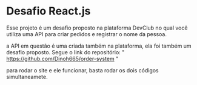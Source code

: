 # Desafio React.js
Esse projeto é um desafio proposto na plataforma DevClub no qual você utiliza uma API para criar pedidos e registrar o nome da pessoa.

a API em questão é uma criada também na plataforma, ela foi também um desafio proposto. Segue o link do repositório: " https://github.com/Dinoh665/order-system "

para rodar o site e ele funcionar, basta rodar os dois códigos simultaneamete.

